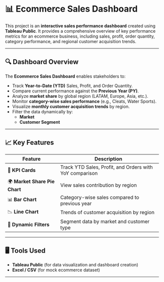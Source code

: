 # 📊 Ecommerce Sales Dashboard

This project is an **interactive sales performance dashboard** created using **Tableau Public**. It provides a comprehensive overview of key performance metrics for an ecommerce business, including sales, profit, order quantity, category performance, and regional customer acquisition trends.

---

## 🔍 Dashboard Overview

The **Ecommerce Sales Dashboard** enables stakeholders to:

- Track **Year-to-Date (YTD)** Sales, Profit, and Order Quantity.
- Compare current performance against the **Previous Year (PY)**.
- Analyze **market share** by global region (LATAM, Europe, Asia, etc.).
- Monitor **category-wise sales performance** (e.g., Cleats, Water Sports).
- Visualize **monthly customer acquisition trends** by region.
- Filter the data dynamically by:
  - **Market**
  - **Customer Segment**

---

## 📈 Key Features

| Feature | Description |
|--------|-------------|
| 📌 **KPI Cards** | Track YTD Sales, Profit, and Orders with YoY comparison |
| 🌍 **Market Share Pie Chart** | View sales contribution by region |
| 📊 **Bar Chart** | Category-wise sales compared to previous year |
| 📉 **Line Chart** | Trends of customer acquisition by region |
| 🎯 **Dynamic Filters** | Segment data by market and customer type |

---

## 🖥️ Tools Used

- **Tableau Public** (for data visualization and dashboard creation)
- **Excel / CSV** (for mock ecommerce dataset)

---


